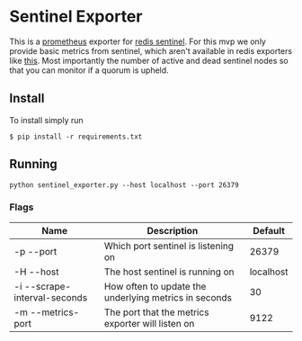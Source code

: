 # Sentinel Exporter

This is a [prometheus](https://prometheus.io/) exporter for [redis sentinel](https://redis.io/topics/sentinel). For this mvp we only provide basic metrics from sentinel, which aren't available in redis exporters like [this](https://github.com/oliver006/redis_exporter). Most importantly the number of active and dead sentinel nodes so that you can monitor if a quorum is upheld.

## Install

To install simply run
```
$ pip install -r requirements.txt
```

## Running

```
python sentinel_exporter.py --host localhost --port 26379
```

### Flags

Name | Description | Default
-----|-------------|--------
-p --port | Which port sentinel is listening on | 26379
-H --host | The host sentinel is running on | localhost
-i --scrape-interval-seconds | How often to update the underlying metrics in seconds | 30
-m --metrics-port | The port that the metrics exporter will listen on | 9122

